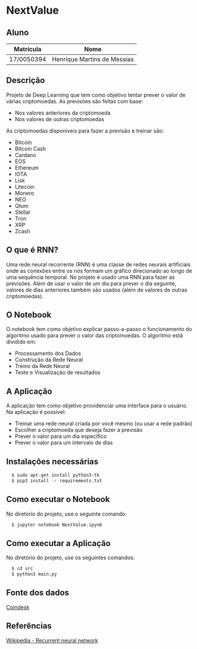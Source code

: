 # NextValue

## Aluno

| Matrícula | Nome |
| -- | -- |
| 17/0050394 | Henrique Martins de Messias |

## Descrição

Projeto de Deep Learning que tem como objetivo tentar prever o valor de várias criptomoedas. As previsões são feitas com base:
- Nos valores anteriores da criptomoeda
- Nos valores de outras criptomoedas

As criptomoedas disponíveis para fazer a previsão e treinar são:
- Bitcoin
- Bitcoin Cash
- Cardano
- EOS
- Ethereum
- IOTA
- Lisk
- Litecoin
- Monero
- NEO
- Qtum
- Stellar
- Tron
- XRP
- Zcash

## O que é RNN?

Uma rede neural recorrente (RNN) é uma classe de redes neurais artificiais onde as conexões entre os nós formam um gráfico direcionado ao longo de uma sequência temporal.
No projeto é usado uma RNN para fazer as previsões. Além de usar o valor de um dia para prever o dia seguinte, valores de dias anteriores também são usados (além de valores de outras criptomoedas).

## O Notebook

O notebook tem como objetivo explicar passo-a-passo o funcionamento do algoritmo usado para prever o valor das criptomoedas. O algoritmo está dividido em:
- Processamento dos Dados
- Construção da Rede Neural
- Treino da Rede Neural
- Teste e Visualização de resultados

## A Aplicação

A aplicação tem como objetivo providenciar uma interface para o usuário. Na aplicação é possível:
- Treinar uma rede neural criada por você mesmo (ou usar a rede padrão)
- Escolher a criptomoeda que deseja fazer a previsão
- Prever o valor para um dia específico
- Prever o valor para um intervalo de dias

## Instalações necessárias

```bash
  $ sudo apt-get install python3-tk
  $ pip3 install -r requirements.txt
```

## Como executar o Notebook

No diretório do projeto, use o seguinte comando:

```bash
  $ jupyter notebook NextValue.ipynb
```

## Como executar a Aplicação

No diretório do projeto, use os seguintes comandos:

```bash
  $ cd src
  $ python3 main.py
```

## Fonte dos dados

[Coindesk](https://www.coindesk.com)

## Referências

[Wikipedia - Recurrent neural network](https://en.wikipedia.org/wiki/Recurrent_neural_network)
